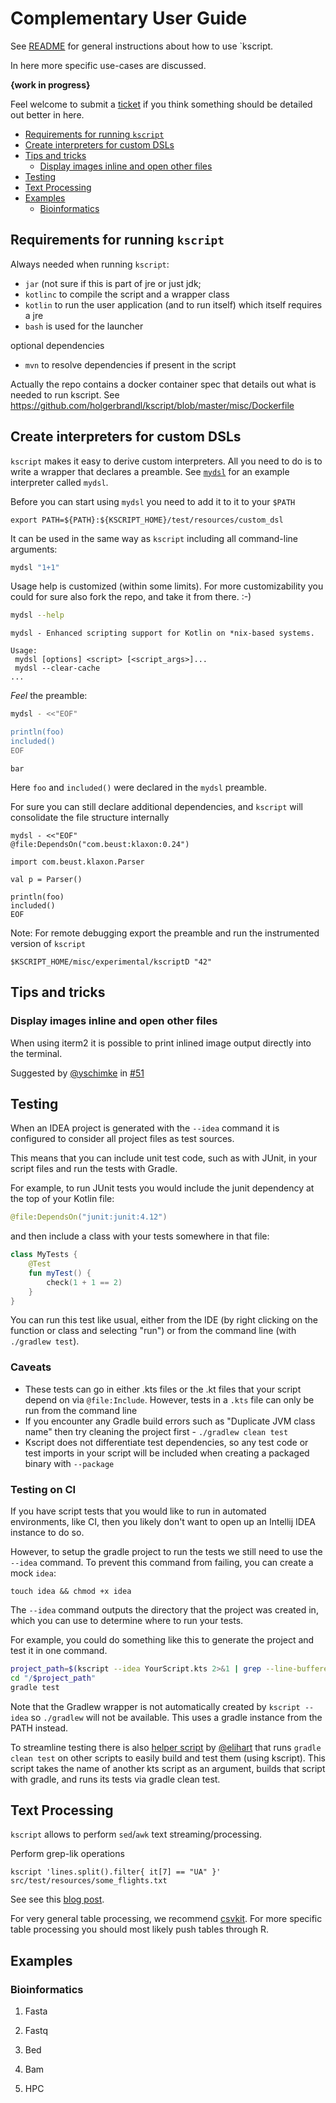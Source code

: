 # Complementary User Guide


See [README](../README.md) for general instructions about how to use `kscript.

In here more specific use-cases are discussed.


__{work in progress}__


Feel welcome to submit a [ticket](https://github.com/holgerbrandl/kscript/issues) if you think something should be detailed out better in here.

[TOC levels=3]: # " "

- [Requirements for running `kscript`](#requirements-for-running-kscript)
- [Create interpreters for custom DSLs](#create-interpreters-for-custom-dsls)
- [Tips and tricks](#tips-and-tricks)
    - [Display images inline and open other files](#display-images-inline-and-open-other-files)
- [Testing](#testing)
- [Text Processing](#text-processing)
- [Examples](#examples)
    - [Bioinformatics](#bioinformatics)


## Requirements for running `kscript`

Always needed when running `kscript`:
* `jar` (not sure if this is part of jre or just jdk;
* `kotlinc` to compile the script and a wrapper class
* `kotlin` to run the user application (and to run itself) which itself requires a jre
* `bash` is used for the launcher

optional dependencies
* `mvn` to resolve dependencies if present in the script

Actually the repo contains a docker container spec that details out what is needed to run kscript. See https://github.com/holgerbrandl/kscript/blob/master/misc/Dockerfile


## Create interpreters for custom DSLs

`kscript` makes it easy to derive custom interpreters. All you need to do is to write a wrapper that declares a preamble. See [`mydsl`](https://github.com/holgerbrandl/kscript/tree/master/test/resources/custom_dsl/mydsl) for an example interpreter called `mydsl`.

Before you can start using `mydsl` you need to add it to it to your `$PATH`

```
export PATH=${PATH}:${KSCRIPT_HOME}/test/resources/custom_dsl
```


It can be used in the same way as `kscript` including all command-line arguments:

```bash
mydsl "1+1"
```

Usage help is customized (within some limits).
For more customizability you could for sure also fork the repo, and take it from there. :-)
```bash
mydsl --help
```

```
mydsl - Enhanced scripting support for Kotlin on *nix-based systems.

Usage:
 mydsl [options] <script> [<script_args>]...
 mydsl --clear-cache
...
```

_Feel_ the preamble:
```bash
mydsl - <<"EOF"

println(foo)
included()
EOF
```

```
bar
```

Here `foo` and `included()` were declared in the `mydsl` preamble.


For sure you can still declare additional dependencies, and `kscript` will consolidate the file structure internally
```
mydsl - <<"EOF"
@file:DependsOn("com.beust:klaxon:0.24")

import com.beust.klaxon.Parser

val p = Parser()

println(foo)
included()
EOF
```


Note: For remote debugging export the preamble and run the instrumented version of `kscript`
```
$KSCRIPT_HOME/misc/experimental/kscriptD "42"
```


## Tips and tricks


### Display images inline and open other files

When using iterm2 it is possible to print inlined image output directly into the terminal.

Suggested by [@yschimke](https://github.com/yschimke) in  [#51](https://github.com/holgerbrandl/kscript/issues/51)

## Testing
When an IDEA project is generated with the `--idea` command it is configured to consider all project files as test sources.

This means that you can include unit test code, such as with JUnit, in your script files and run the tests with Gradle.

For example, to run JUnit tests you would include the junit dependency at the top of your Kotlin file:
```kotlin
@file:DependsOn("junit:junit:4.12")
```

and then include a class with your tests somewhere in that file:
```kotlin
class MyTests {
    @Test
    fun myTest() {
        check(1 + 1 == 2)
    }
}
```

You can run this test like usual, either from the IDE (by right clicking on the function or class and selecting "run") or from the command line (with `./gradlew test`).

### Caveats
- These tests can go in either .kts files or the .kt files that your script depend on via `@file:Include`. However, tests in a `.kts` file can only be run from the command line
- If you encounter any Gradle build errors such as "Duplicate JVM class name" then try cleaning the project first - `./gradlew clean test`
- Kscript does not differentiate test dependencies, so any test code or test imports in your script will be included when creating a packaged binary with `--package`

### Testing on CI
If you have script tests that you would like to run in automated environments, like CI, then you likely don't want to open up an Intellij IDEA instance to do so.

However, to setup the gradle project to run the tests we still need to use the `--idea` command. To prevent this command from failing, you can create a mock `idea`:
```
touch idea && chmod +x idea
```

The `--idea` command outputs the directory that the project was created in, which you can use to determine where to run your tests.

For example, you could do something like this to generate the project and test it in one command.
```bash
project_path=$(kscript --idea YourScript.kts 2>&1 | grep --line-buffered  "Project set up at" | cut -d'/' -f2-)
cd "/$project_path"
gradle test
```

Note that the Gradlew wrapper is not automatically created by `kscript --idea` so `./gradlew` will not be available. This uses a gradle instance from the PATH instead.

To streamline testing there is also [helper script](https://gist.github.com/elihart/019bd116d3fa0d6214b7396eedc4b206) by [@elihart](https://gist.github.com/elihart) that runs `gradle clean test` on other scripts to easily build and test them (using kscript). This script takes the name of another kts script as an argument, builds that script with gradle, and runs its tests via gradle clean test.

## Text Processing

`kscript` allows to perform `sed`/`awk` text streaming/processing.


Perform grep-lik operations
```kscript
kscript 'lines.split().filter{ it[7] == "UA" }' src/test/resources/some_flights.txt
```

See see this [blog post](http://holgerbrandl.github.io/kotlin/2017/05/08/kscript_as_awk_substitute.html).

For very general table processing, we recommend [csvkit](https://csvkit.readthedocs.io). For more specific table processing you should most likely push tables through R.


## Examples




### Bioinformatics


1. Fasta

2. Fastq

3. Bed

3. Bam

4. HPC



